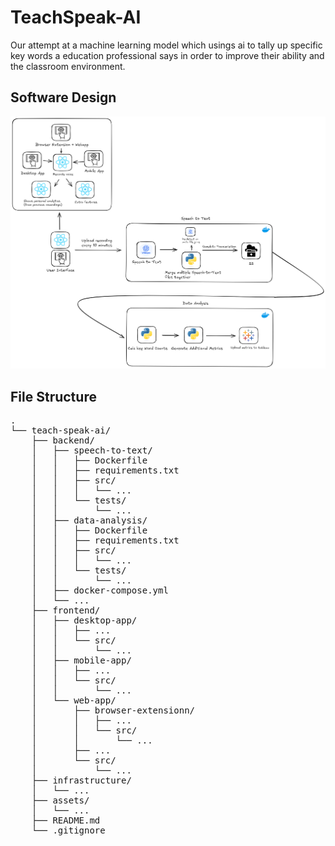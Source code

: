 # TeachSpeak-AI

Our attempt at a machine learning model which usings ai to tally up specific key words a education professional says in order to improve their ability and the classroom environment.

## Software Design

![img](teach-speak-ai/assets/software-design.png)

## File Structure
<pre>
.
└── teach-speak-ai/
    ├── backend/
    │   ├── speech-to-text/
    │   │   ├── Dockerfile
    │   │   ├── requirements.txt
    │   │   ├── src/
    │   │   │   └── ...
    │   │   └── tests/
    │   │       └── ...
    │   ├── data-analysis/
    │   │   ├── Dockerfile
    │   │   ├── requirements.txt
    │   │   ├── src/
    │   │   │   └── ...
    │   │   └── tests/
    │   │       └── ...
    │   ├── docker-compose.yml
    │   └── ...
    ├── frontend/
    │   ├── desktop-app/
    │   │   ├── ...
    │   │   └── src/
    │   │       └── ...
    │   ├── mobile-app/
    │   │   ├── ...
    │   │   └── src/
    │   │       └── ...
    │   └── web-app/
    │       ├── browser-extensionn/
    │       │   ├── ...
    │       │   └── src/
    │       │       └── ...
    │       ├── ...
    │       └── src/
    │           └── ...
    ├── infrastructure/
    │   └── ...
    ├── assets/
    │   └── ...
    ├── README.md
    └── .gitignore
</pre>
